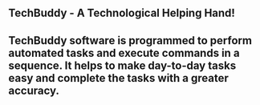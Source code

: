 ## TechBuddy - A Technological Helping Hand!
## TechBuddy software is programmed to perform automated tasks and execute commands in a sequence. It helps to make day-to-day tasks easy and complete the tasks with a greater accuracy.




